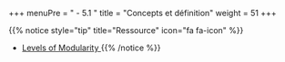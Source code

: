 +++
menuPre = " - 5.1 "
title = "Concepts et définition"
weight = 51
+++

{{% notice style="tip" title="Ressource" icon="fa fa-icon" %}}

- [ Levels of Modularity ](https://gregorriegler.com/2020/08/08/levels-of-modularity.html)
  {{% /notice %}}
